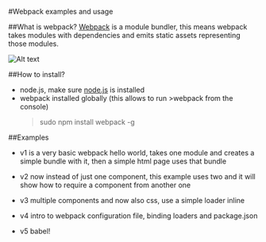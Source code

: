 #Webpack examples and usage

##What is webpack?
[Webpack](https://webpack.github.io/) is a module bundler, this means webpack takes modules with dependencies and emits 
static assets representing those modules.  

![Alt text](https://webpack.github.io/assets/what-is-webpack.png)

##How to install?

- node.js, make sure [node.js](https://nodejs.org/en/) is installed
- webpack installed globally (this allows to run >webpack from the console)
    >sudo npm install webpack -g 

##Examples

- v1 is a very basic webpack hello world, takes one module and creates a simple bundle with it, then a simple html page 
    uses that bundle
    
- v2 now instead of just one component, this example uses two and it will show how to require a component from another
    one
    
- v3 multiple components and now also css, use a simple loader inline

- v4 intro to webpack configuration file, binding loaders and package.json

- v5 babel!